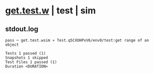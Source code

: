 # [get.test.w](../../../../../../examples/tests/sdk_tests/bucket/get.test.w) | test | sim

## stdout.log
```log
pass ─ get.test.wsim » Test.q5CXOHPxV6/env0/test:get range of an object

Tests 1 passed (1)
Snapshots 1 skipped
Test Files 1 passed (1)
Duration <DURATION>
```

